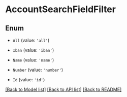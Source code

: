 # AccountSearchFieldFilter


## Enum

* `All` (value: `'all'`)

* `Iban` (value: `'iban'`)

* `Name` (value: `'name'`)

* `Number` (value: `'number'`)

* `Id` (value: `'id'`)

[[Back to Model list]](../README.md#documentation-for-models) [[Back to API list]](../README.md#documentation-for-api-endpoints) [[Back to README]](../README.md)

